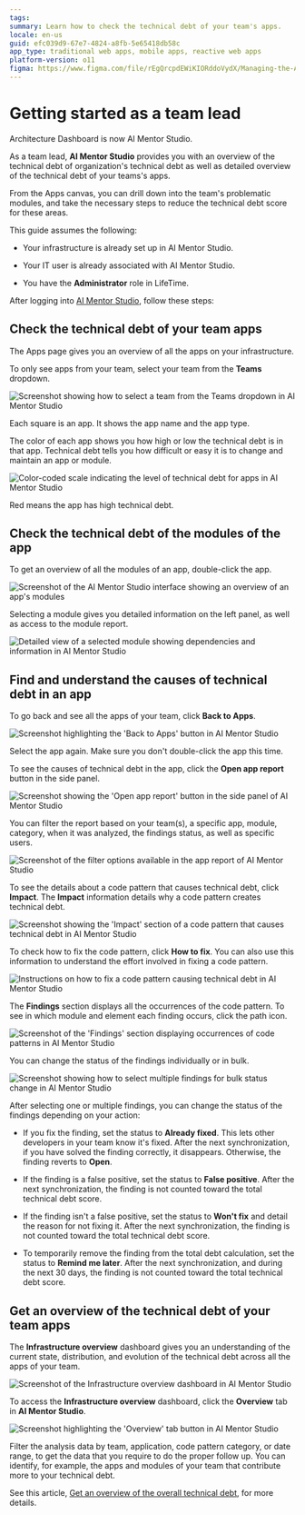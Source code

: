 ```yaml
---
tags:
summary: Learn how to check the technical debt of your team's apps.
locale: en-us
guid: efc039d9-67e7-4824-a8fb-5e65418db58c
app_type: traditional web apps, mobile apps, reactive web apps
platform-version: o11
figma: https://www.figma.com/file/rEgQrcpdEWiKIORddoVydX/Managing-the-Applications-Lifecycle?type=design&node-id=928%3A595&mode=design&t=rzWSTBJIapfhmERp-1
---
```


# Getting started as a team lead

<div class="info" markdown="1">

Architecture Dashboard is now AI Mentor Studio.

</div>

As a team lead, **AI Mentor Studio** provides you with an overview of the technical debt of organization's technical debt as well as detailed overview of the technical debt of your teams's apps.

From the Apps canvas, you can drill down into the team's problematic modules, and take the necessary steps to reduce the technical debt score for these areas. 

This guide assumes the following:

* Your infrastructure is already set up in AI Mentor Studio.

* Your IT user is already associated with AI Mentor Studio.

* You have the **Administrator** role in LifeTime.

After logging into [AI Mentor Studio](https://aimentorstudio.outsystems.com/), follow these steps:

## Check the technical debt of your team apps

The Apps page gives you an overview of all the apps on your infrastructure.

To only see apps from your team, select your team from the **Teams** dropdown.

![Screenshot showing how to select a team from the Teams dropdown in AI Mentor Studio](images/use-team-ams.png "Team Selection in AI Mentor Studio")

Each square is an app. It shows the app name and the app type.

The color of each app shows you how high or low the technical debt is in that app.
Technical debt tells you how difficult or easy it is to change and maintain an app or module.

![Color-coded scale indicating the level of technical debt for apps in AI Mentor Studio](images/use-debt-scale-ams.png "Technical Debt Scale")

Red means the app has high technical debt.

## Check the technical debt of the modules of the app

To get an overview of all the modules of an app, double-click the app.  

![Screenshot of the AI Mentor Studio interface showing an overview of an app's modules](images/use-overview-app-ams.png "App Modules Overview")

Selecting a module gives you detailed information on the left panel, as well as access to the module report.

![Detailed view of a selected module showing dependencies and information in AI Mentor Studio](images/use-module-dependencies-ams.png "Module Dependencies and Details")

## Find and understand the causes of technical debt in an app

To go back and see all the apps of your team, click **Back to Apps**.

![Screenshot highlighting the 'Back to Apps' button in AI Mentor Studio](images/use-back-to-apps-ams.png "Back to Apps Button")

Select the app again. Make sure you don't double-click the app this time.

To see the causes of technical debt in the app, click the **Open app report** button in the side panel.

![Screenshot showing the 'Open app report' button in the side panel of AI Mentor Studio](images/use-open-app-report-ams.png "Open App Report Button")

You can filter the report based on your team(s), a specific app, module, category, when it was analyzed, the findings status, as well as specific users.

![Screenshot of the filter options available in the app report of AI Mentor Studio](images/use-filters-ams.png "Report Filters")

To see the details about a code pattern that causes technical debt, click **Impact**. The **Impact** information details why a code pattern creates technical debt.

![Screenshot showing the 'Impact' section of a code pattern that causes technical debt in AI Mentor Studio](images/use-report-impact-ams.png "Report Impact Details")

To check how to fix the code pattern, click **How to fix**. You can also use this information to understand the effort involved in fixing a code pattern.

![Instructions on how to fix a code pattern causing technical debt in AI Mentor Studio](images/use-report-fix-ams.png "How to Fix Code Patterns")

The **Findings** section displays all the occurrences of the code pattern. To see in which module and element each finding occurs, click the path icon.

![Screenshot of the 'Findings' section displaying occurrences of code patterns in AI Mentor Studio](images/use-findings-ams.png "Findings Section")

You can change the status of the findings individually or in bulk. 

![Screenshot showing how to select multiple findings for bulk status change in AI Mentor Studio](images/bulk-selection-ams.png "Bulk Selection of Findings") 

After selecting one or multiple findings, you can change the status of the findings depending on your action:

* If you fix the finding, set the status to **Already fixed**. This lets other developers in your team know it's fixed. After the next synchronization, if you have solved the finding correctly, it disappears. Otherwise, the finding reverts to **Open**.

* If the finding is a false positive, set the status to **False positive**. After the next synchronization, the finding is not counted toward the total technical debt score.

* If the finding isn't a false positive, set the status to **Won't fix** and detail the reason for not fixing it. After the next synchronization, the finding is not counted toward the total technical debt score.

* To temporarily remove the finding from the total debt calculation, set the status to **Remind me later**. After the next synchronization, and during the next 30 days, the finding is not counted toward the total technical debt score.

## Get an overview of the technical debt of your team apps

The **Infrastructure overview** dashboard gives you an understanding of the current state, distribution, and evolution of the technical debt across all the apps of your team.

![Screenshot of the Infrastructure overview dashboard in AI Mentor Studio](images/infrastructure-overview-dashboard-ams.png "Infrastructure Overview Dashboard")

To access the **Infrastructure overview** dashboard, click the **Overview** tab in **AI Mentor Studio**.

![Screenshot highlighting the 'Overview' tab button in AI Mentor Studio](images/overview-dashboard-button-ams.png "Overview Dashboard Access Button")

Filter the analysis data by team, application, code pattern category, or date range, to get the data that you require to do the proper follow up. You can identify, for example, the apps and modules of your team that contribute more to your technical debt.

See this article, [Get an overview of the overall technical debt](overview-dashboard.md), for more details.
